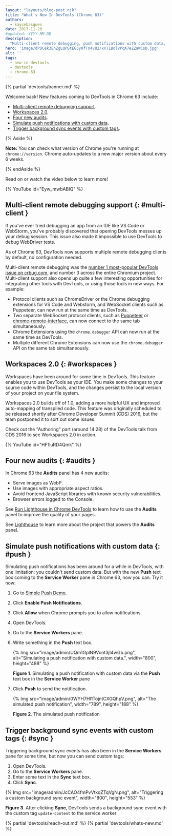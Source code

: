 ```yaml
---
layout: "layouts/blog-post.njk"
title: "What's New In DevTools (Chrome 63)"
authors:
  - kaycebasques
date: 2017-11-28
#updated: YYYY-MM-DD
description:
  "Multi-client remote debugging, push notifications with custom data, and Workspaces 2.0."
hero: 'image/dPDCek3EhZgLQPGtEG3y0fTn4v82/xV71BolvPqA7eZZaWCsD.jpg'
alt: ''
tags:
  - new-in-devtools
  - devtools
  - chrome-63
---
```


{% partial 'devtools/banner.md' %}

Welcome back! New features coming to DevTools in Chrome 63 include:

- [Multi-client remote debugging support][1].
- [Workspaces 2.0][2].
- [Four new audits][3].
- [Simulate push notifications with custom data][4].
- [Trigger background sync events with custom tags][5].

{% Aside %}

**Note:** You can check what version of Chrome you're running at `chrome://version`. Chrome
auto-updates to a new major version about every 6 weeks.

{% endAside %}

Read on or watch the video below to learn more!

{% YouTube id="Eyw\_mwbABIQ" %}

## Multi-client remote debugging support {: #multi-client }

If you've ever tried debugging an app from an IDE like VS Code or WebStorm, you've probably
discovered that opening DevTools messes up your debug session. This issue also made it impossible to
use DevTools to debug WebDriver tests.

As of Chrome 63, DevTools now supports multiple remote debugging clients by default, no
configuration needed.

Multi-client remote debugging was the [number 1 most-popular DevTools issue on crbug.com][6], and
number 3 across the entire Chromium project. Multi-client support also opens up quite a few
interesting opportunities for integrating other tools with DevTools, or using those tools in new
ways. For example:

- Protocol clients such as ChromeDriver or the Chrome debugging extensions for VS Code and Webstorm,
  and WebSocket clients such as Puppeteer, can now run at the same time as DevTools.
- Two separate WebSocket protocol clients, such as [Puppeteer][7] or [chrome-remote-interface][8],
  can now connect to the same tab simultaneously.
- Chrome Extensions using the `chrome.debugger` API can now run at the same time as DevTools.
- Multiple different Chrome Extensions can now use the `chrome.debugger` API on the same tab
  simultaneously.

## Workspaces 2.0 {: #workspaces }

Workspaces have been around for some time in DevTools. This feature enables you to use DevTools as
your IDE. You make some changes to your source code within DevTools, and the changes persist to the
local version of your project on your file system.

Workspaces 2.0 builds off of 1.0, adding a more helpful UX and improved auto-mapping of transpiled
code. This feature was originally scheduled to be released shortly after Chrome Developer Summit
(CDS) 2016, but the team postponed it to sort out some issues.

Check out the "Authoring" part (around 14:28) of the DevTools talk from CDS 2016 to see Workspaces
2.0 in action.

{% YouTube id="HF1luRD4Qmk" %}

## Four new audits {: #audits }

In Chrome 63 the **Audits** panel has 4 new audits:

- Serve images as WebP.
- Use images with appropriate aspect ratios.
- Avoid frontend JavaScript libraries with known security vulnerabilities.
- Browser errors logged to the Console.

See [Run Lighthouse in Chrome DevTools][9] to learn how to use the **Audits** panel to improve the
quality of your pages.

See [Lighthouse][10] to learn more about the project that powers the **Audits** panel.

## Simulate push notifications with custom data {: #push }

Simulating push notifications has been around for a while in DevTools, with one limitation: you
couldn't send custom data. But with the new **Push** text box coming to the **Service Worker** pane
in Chrome 63, now you can. Try it now:

1.  Go to [Simple Push Demo][11].
2.  Click **Enable Push Notifications**.
3.  Click **Allow** when Chrome prompts you to allow notifications.
4.  Open DevTools.
5.  Go to the **Service Workers** pane.
6.  Write something in the **Push** text box.

    {% Img src="image/admin/UQm1GplN9Vont3jI4wGb.png", alt="Simulating a push notification with custom data.", width="800", height="488" %}

    **Figure 1**. Simulating a push notification with custom data via the **Push** text box in the
    **Service Worker** pane

7.  Click **Push** to send the notification.

    {% Img src="image/admin/0WYH7Hl1TojntCXGQhpV.png", alt="The simulated push notification", width="789", height="188" %}

    **Figure 2**. The simulated push notification

## Trigger background sync events with custom tags {: #sync }

Triggering background sync events has also been in the **Service Workers** pane for some time, but
now you can send custom tags:

1.  Open DevTools.
2.  Go to the **Service Workers** pane.
3.  Enter some text in the **Sync** text box.
4.  Click **Sync**.

{% Img src="image/admin/JcCAO4fmPvVtkqZTqVgN.png", alt="Triggering a custom background sync event", width="800", height="553" %}

**Figure 3**. After clicking **Sync**, DevTools sends a background sync event with the custom tag
`update-content` to the service worker


{% partial 'devtools/reach-out.md' %}
{% partial 'devtools/whats-new.md' %}

[1]: #multi-client
[2]: #workspaces
[3]: #audits
[4]: #push
[5]: #sync
[6]: https://crbug.com/129539
[7]: https://github.com/GoogleChrome/puppeteer
[8]: https://github.com/cyrus-and/chrome-remote-interface
[9]: https://developers.google.com/web/tools/lighthouse#devtools
[10]: https://developers.google.com/web/tools/lighthouse
[11]: https://gauntface.github.io/simple-push-demo/
[12]: /blog/new-in-devtools-59#coverage
[13]: /blog/new-in-devtools-59#screenshots
[14]: /blog/new-in-devtools-59#block-requests
[15]: /blog/new-in-devtools-59#async
[16]: /blog/new-in-devtools-59#command-menu
